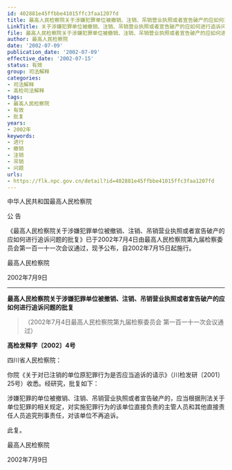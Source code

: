 ```yaml
---
id: 402881e45ffbbe41015ffc3faa1207fd
title: 最高人民检察院关于涉嫌犯罪单位被撤销、注销、吊销营业执照或者宣告破产的应如何进行追诉问题的批复
LinkTitle: 关于涉嫌犯罪单位被撤销、注销、吊销营业执照或者宣告破产的应如何进行追诉问题的批复（2002）
file: 最高人民检察院关于涉嫌犯罪单位被撤销、注销、吊销营业执照或者宣告破产的应如何进行追诉问题的批复_20020709_402881e45ffbbe41015ffc3faa1207fd.docx
author: 最高人民检察院
date: '2002-07-09'
publication_date: '2002-07-09'
effective_date: '2002-07-15'
status: 有效
group: 司法解释
categories:
- 司法解释
- 高检司法解释
tags:
- 最高人民检察院
- 有效
- 批复
years:
- 2002年
keywords:
- 进行
- 撤销
- 注销
- 吊销
- 问题
urls:
- https://flk.npc.gov.cn/detail?id=402881e45ffbbe41015ffc3faa1207fd
---
```


中华人民共和国最高人民检察院

公 告

《最高人民检察院关于涉嫌犯罪单位被撤销、注销、吊销营业执照或者宣告破产的应如何进行追诉问题的批复》已于2002年7月4日由最高人民检察院第九届检察委员会第一百一十一次会议通过，现予公布，自2002年7月15日起施行。

最高人民检察院

2002年7月9日

---

**最高人民检察院关于涉嫌犯罪单位被撤销、注销、吊销营业执照或者宣告破产的应如何进行追诉问题的批复**

> （2002年7月4日最高人民检察院第九届检察委员会
> 第一百一十一次会议通过）

**高检发释字〔2002〕4号**

四川省人民检察院：

你院《关于对已注销的单位原犯罪行为是否应当追诉的请示》（川检发研〔2001〕25号）收悉。经研究，批复如下：

涉嫌犯罪的单位被撤销、注销、吊销营业执照或者宣告破产的，应当根据刑法关于单位犯罪的相关规定，对实施犯罪行为的该单位直接负责的主管人员和其他直接责任人员追究刑事责任，对该单位不再追诉。

此复。

最高人民检察院

2002年7月9日
